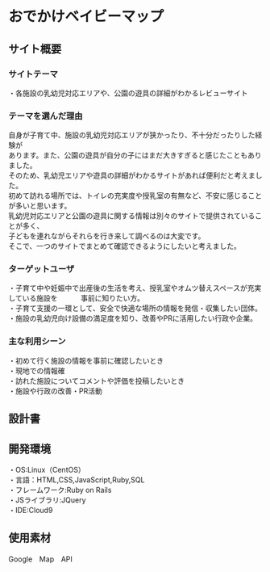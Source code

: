# おでかけベイビーマップ

## サイト概要
### サイトテーマ
・各施設の乳幼児対応エリアや、公園の遊具の詳細がわかるレビューサイト

### テーマを選んだ理由
自身が子育て中、施設の乳幼児対応エリアが狭かったり、不十分だったりした経験が  
あります。また、公園の遊具が自分の子にはまだ大きすぎると感じたこともありました。  
そのため、乳幼児エリアや遊具の詳細がわかるサイトがあれば便利だと考えました。  
初めて訪れる場所では、トイレの充実度や授乳室の有無など、不安に感じることが多いと思います。  
乳幼児対応エリアと公園の遊具に関する情報は別々のサイトで提供されていることが多く、  
子どもを連れながらそれらを行き来して調べるのは大変です。  
そこで、一つのサイトでまとめて確認できるようにしたいと考えました。  

### ターゲットユーザ
・子育て中や妊娠中で出産後の生活を考え、授乳室やオムツ替えスペースが充実している施設を　　
　事前に知りたい方。  
・子育て支援の一環として、安全で快適な場所の情報を発信・収集したい団体。  
・施設の乳幼児向け設備の満足度を知り、改善やPRに活用したい行政や企業。  

### 主な利用シーン
・初めて行く施設の情報を事前に確認したいとき  
・現地での情報確  
・訪れた施設についてコメントや評価を投稿したいとき  
・施設や行政の改善・PR活動  

## 設計書

## 開発環境
・OS:Linux（CentOS）  
・言語：HTML,CSS,JavaScript,Ruby,SQL  
・フレームワーク:Ruby on Rails  
・JSライブラリ:JQuery  
・IDE:Cloud9  

## 使用素材
Google　Map　API


